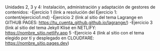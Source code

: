 Unidades 2, 3 y 4: Instalación, administración y adaptación de gestores de contenidos:
-Ejercicio 1 (link a resolución del Ejercicio 1: content/ejercicio1.md)
-Ejercicio 2 (link al sitio del tema Lagrange en GITHUB PAGES: https://tu_cuenta_github.github.io/lagrange/)
-Ejercicio 3 (link al sitio del tema Jekyll Klisé en NETLIFY:
https://nombre_sitio.netlify.app
5
-Ejercicio 4 (link al sitio con el tema elegido por tí y desplegado en CLOUDFARE: https://nombre_sitio.pages.dev)
